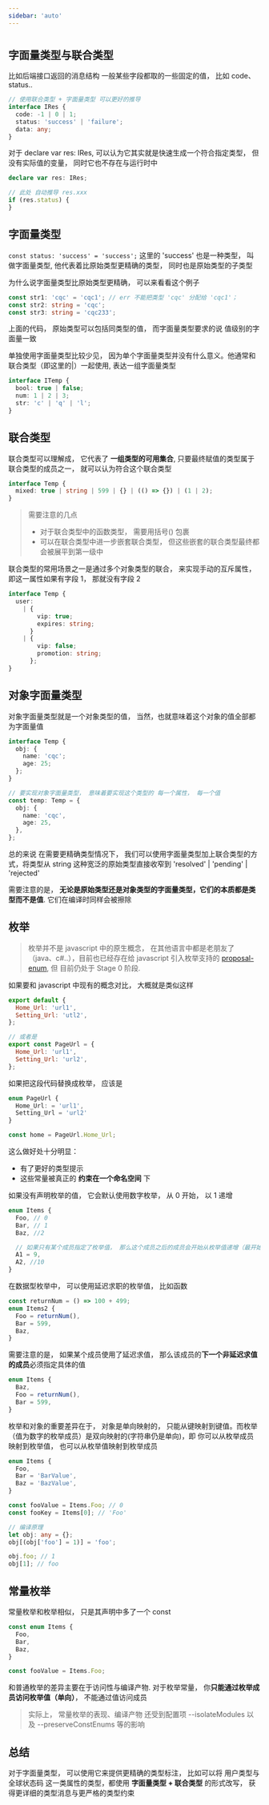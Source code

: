 ```yaml
---
sidebar: 'auto'
---
```


#

## 字面量类型与联合类型

比如后端接口返回的消息结构 一般某些字段都取的一些固定的值， 比如 code、 status..

```typescript
// 使用联合类型 + 字面量类型 可以更好的推导
interface IRes {
  code: -1 | 0 | 1;
  status: 'success' | 'failure';
  data: any;
}
```

对于 <aMark> declare var res: IRes</aMark>, 可以认为它其实就是快速生成一个符合指定类型， 但没有实际值的变量， 同时它也不存在与运行时中

```typescript
declare var res: IRes;

// 此处 自动推导 res.xxx
if (res.status) {
}
```

## 字面量类型

`const status: 'success' = 'success';` 这里的 'success' 也是一种类型， 叫做字面量类型, 他代表着比原始类型更精确的类型， 同时也是原始类型的子类型

为什么说字面量类型比原始类型更精确， 可以来看看这个例子

```typescript
const str1: 'cqc' = 'cqc1'; // err 不能把类型 'cqc' 分配给 'cqc1'；
const str2: string = 'cqc';
const str3: string = 'cqc233';
```

上面的代码， 原始类型可以包括同类型的值， 而字面量类型要求的说 值级别的字面量一致

单独使用字面量类型比较少见， 因为单个字面量类型并没有什么意义。他通常和联合类型（即这里的<aMark>|</aMark>）一起使用, 表达一组字面量类型

```typescript
interface ITemp {
  bool: true | false;
  num: 1 | 2 | 3;
  str: 'c' | 'q' | 'l';
}
```

## 联合类型

联合类型可以理解成， 它代表了 **一组类型的可用集合**, 只要最终赋值的类型属于联合类型的成员之一， 就可以认为符合这个联合类型

```typescript
interface Temp {
  mixed: true | string | 599 | {} | (() => {}) | (1 | 2);
}
```

> 需要注意的几点
>
> - 对于联合类型中的函数类型， 需要用括号<aMark>()</aMark> 包裹
> - 可以在联合类型中进一步嵌套联合类型， 但这些嵌套的联合类型最终都会被展平到第一级中

联合类型的常用场景之一是通过多个对象类型的联合， 来实现手动的互斥属性， 即这一属性如果有字段 1， 那就没有字段 2

```typescript
interface Temp {
  user:
    | {
        vip: true;
        expires: string;
      }
    | {
        vip: false;
        promotion: string;
      };
}
```

## 对象字面量类型

对象字面量类型就是一个对象类型的值， 当然，也就意味着这个对象的值全部都为字面量值

```typescript
interface Temp {
  obj: {
    name: 'cqc';
    age: 25;
  };
}

// 要实现对象字面量类型， 意味着要实现这个类型的 每一个属性， 每一个值
const temp: Temp = {
  obj: {
    name: 'cqc',
    age: 25,
  },
};
```

总的来说 在需要更精确类型情况下， 我们可以使用字面量类型加上联合类型的方式，将类型从 string 这种宽泛的原始类型直接收窄到 <aMark>'resolved' | 'pending' | 'rejected'</aMark>

需要注意的是， **无论是原始类型还是对象类型的字面量类型，它们的本质都是类型而不是值**. 它们在编译时同样会被擦除

## 枚举

> 枚举并不是 javascript 中的原生概念， 在其他语言中都是老朋友了（java、c#..），目前也已经存在给 javascript 引入枚举支持的 [proposal-enum](https://github.com/rbuckton/proposal-enum), 但
> 目前仍处于 Stage 0 阶段.

如果要和 javascript 中现有的概念对比， 大概就是类似这样

```javascript
export default {
  Home_Url: 'url1',
  Setting_Url: 'utl2',
};

// 或者是
export const PageUrl = {
  Home_Url: 'url1',
  Setting_Url: 'url2',
};
```

如果把这段代码替换成枚举， 应该是

```typescript
enum PageUrl {
  Home_Url: = 'url1',
  Setting_Url = 'url2'
}

const home = PageUrl.Home_Url;
```

这么做好处十分明显：

- 有了更好的类型提示
- 这些常量被真正的 **约束在一个命名空间** 下

如果没有声明枚举的值， 它会默认使用数字枚举， 从 0 开始， 以 1 递增

```typescript
enum Items {
  Foo, // 0
  Bar, // 1
  Baz, //2

  // 如果只有某个成员指定了枚举值， 那么这个成员之后的成员会开始从枚举值递增（最开始从 0 开始）
  A1 = 9,
  A2, //10
}
```

在数据型枚举中， 可以使用延迟求职的枚举值， 比如函数

```typescript
const returnNum = () => 100 + 499;
enum Items2 {
  Foo = returnNum(),
  Bar = 599,
  Baz,
}
```

需要注意的是， 如果某个成员使用了延迟求值， 那么该成员的**下一个非延迟求值的成员**必须指定具体的值

```typescript
enum Items {
  Baz,
  Foo = returnNum(),
  Bar = 599,
}
```

枚举和对象的重要差异在于， <aMark>对象是单向映射的， 只能从键映射到键值</aMark>。而<aMark>枚举（值为数字的枚举成员）是双向映射的</aMark>(字符串仍是单向)，即
你可以从枚举成员映射到枚举值， 也可以从枚举值映射到枚举成员

```typescript
enum Items {
  Foo,
  Bar = 'BarValue',
  Baz = 'BazValue',
}

const fooValue = Items.Foo; // 0
const fooKey = Items[0]; // 'Foo'

// 编译原理
let obj: any = {};
obj[(obj['foo'] = 1)] = 'foo';

obj.foo; // 1
obj[1]; // foo
```

## 常量枚举

常量枚举和枚举相似， 只是其声明中多了一个 const

```typescript
const enum Items {
  Foo,
  Bar,
  Baz,
}

const fooValue = Items.Foo;
```

和普通枚举的差异主要在于访问性与编译产物. 对于枚举常量， 你**只能通过枚举成员访问枚举值（单向）**， 不能通过值访问成员

> 实际上， 常量枚举的表现、编译产物 还受到配置项 <aMark>--isolateModules</aMark> 以及 <aMark>--preserveConstEnums</aMark> 等的影响

## 总结

对于字面量类型， 可以使用它来提供更精确的类型标注， 比如可以将 用户类型与全球状态码 这一类属性的类型，都使用
**字面量类型 + 联合类型** 的形式改写， 获得更详细的类型消息与更严格的类型约束
